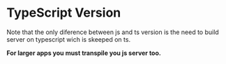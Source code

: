 # TypeScript Version
Note that the only diference between js and ts version is the need to build server on typescript wich is skeeped on ts. 

**For larger apps you must transpile you js server too.**